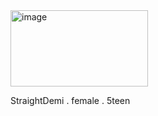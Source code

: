 <img width="220" height="122" alt="image" src="https://github.com/user-attachments/assets/786074b6-ac84-44e1-8c23-f421bd770d7b" />


StraightDemi . female . 5teen

